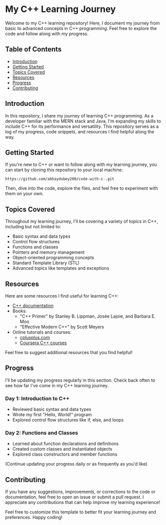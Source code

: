 # My C++ Learning Journey

Welcome to my C++ learning repository! Here, I document my journey from basic to advanced concepts in C++ programming. Feel free to explore the code and follow along with my progress.

## Table of Contents

- [Introduction](#introduction)
- [Getting Started](#getting-started)
- [Topics Covered](#topics-covered)
- [Resources](#resources)
- [Progress](#progress)
- [Contributing](#contributing)

## Introduction

In this repository, I share my journey of learning C++ programming. As a developer familiar with the MERN stack and Java, I'm expanding my skills to include C++ for its performance and versatility. This repository serves as a log of my progress, code snippets, and resources I find helpful along the way.

## Getting Started

If you're new to C++ or want to follow along with my learning journey, you can start by cloning this repository to your local machine:

```
https://github.com/abhaydubey200/code-with-c-.git
```

Then, dive into the code, explore the files, and feel free to experiment with them on your own.

## Topics Covered

Throughout my learning journey, I'll be covering a variety of topics in C++, including but not limited to:

- Basic syntax and data types
- Control flow structures
- Functions and classes
- Pointers and memory management
- Object-oriented programming concepts
- Standard Template Library (STL)
- Advanced topics like templates and exceptions

## Resources

Here are some resources I find useful for learning C++:

- [C++ documentation](https://en.cppreference.com/w/)
- Books:
  - "C++ Primer" by Stanley B. Lippman, Josée Lajoie, and Barbara E. Moo
  - "Effective Modern C++" by Scott Meyers
- Online tutorials and courses:
  - [cplusplus.com](http://www.cplusplus.com/doc/tutorial/)
  - [Coursera C++ courses](https://www.coursera.org/courses?query=c%2B%2B)

Feel free to suggest additional resources that you find helpful!

## Progress

I'll be updating my progress regularly in this section. Check back often to see how far I've come in my C++ learning journey.

### Day 1: Introduction to C++
- Reviewed basic syntax and data types
- Wrote my first "Hello, World!" program
- Explored control flow structures like if, else, and loops

### Day 2: Functions and Classes
- Learned about function declarations and definitions
- Created custom classes and instantiated objects
- Explored class constructors and member functions

(Continue updating your progress daily or as frequently as you'd like)

## Contributing

If you have any suggestions, improvements, or corrections to the code or documentation, feel free to open an issue or submit a pull request. I appreciate any contributions that can help improve my learning experience!

Feel free to customize this template to better fit your learning journey and preferences. Happy coding!
